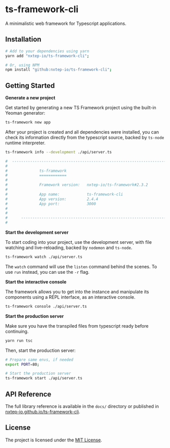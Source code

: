 ts-framework-cli
================

A minimalistic web framework for Typescript applications.

## Installation

```bash
# Add to your dependencies using yarn
yarn add "nxtep-io/ts-framework-cli";

# Or, using NPM
npm install "github:nxtep-io/ts-framework-cli";
```

## Getting Started

**Generate a new project**

Get started by generating a new TS Framework project using the built-in Yeoman generator:

```bash
ts-framework new app
```

After your project is created and all dependencies were installed, you can check its information directly from
the typescript source, backed by `ts-node` runtime interpreter.

```bash
ts-framework info --development ./api/server.ts

#  --------------------------------------------------------------------------------
#                                                                                        
#              ts-framework                                                              
#              ============                                                              
#                                                                                        
#              Framework version:   nxtep-io/ts-framework#2.3.2                                       
#                                                                                        
#              App name:            ts-framework-cli                                          
#              App version:         2.4.4                                       
#              App port:            3000                             
#                                                                                        
#      
#      --------------------------------------------------------------------------------
#
```

**Start the development server**

To start coding into your project, use the development server, with file watching and live-reloading, backed by `nodemon` and `ts-node`.

```bash
ts-framework watch ./api/server.ts
```

The `watch` command will use the `listen` command behind the scenes. To use `run` instead, you can use the `-r` flag.

**Start the interactive console**

The framework allows you to get into the instance and manipulate its components using a REPL interface, as an interactive console.

```bash
ts-framework console ./api/server.ts
```



**Start the production server**

Make sure you have the transpiled files from typescript ready before continuing.

```bash
yarn run tsc
```

Then, start the production server:

```bash
# Prepare same envs, if needed
export PORT=80;

# Start the production server
ts-framework start ./api/server.ts
```

## API Reference

The full library reference is available in the `docs/` directory or published in [nxtep-io.github.io/ts-framework-cli](https://nxtep-io.github.io/ts-framework-cli).


## License

The project is licensed under the [MIT License](./LICENSE.md).
